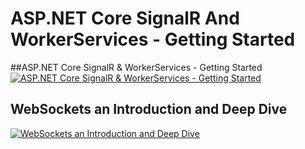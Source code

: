 # ASP.NET Core SignalR And WorkerServices - Getting Started

##ASP.NET Core SignalR & WorkerServices - Getting Started
[![ASP.NET Core SignalR & WorkerServices - Getting Started](http://img.youtube.com/vi/s9xnR23sq5U/0.jpg)](http://www.youtube.com/watch?v=s9xnR23sq5U "ASP.NET Core SignalR & WorkerServices - Getting Started")

## WebSockets an Introduction and Deep Dive  
[![WebSockets an Introduction and Deep Dive](http://img.youtube.com/vi/Wh_rfRgMKWY/0.jpg)](http://www.youtube.com/watch?v=Wh_rfRgMKWY "WebSockets an Introduction and Deep Dive")
